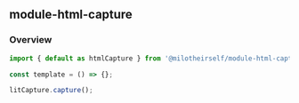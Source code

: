 ## module-html-capture

<!--
### Documentation
[...]
-->

<!--
### Installation

```shell
npm install @milotheirself/module-gif-conversion
```
-->

### Overview

```js
import { default as htmlCapture } from '@milotheirself/module-html-capture';

const template = () => {};

litCapture.capture();
```

<!--
### Contributing
[...]
-->
